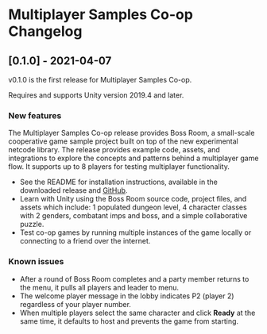 # Multiplayer Samples Co-op Changelog

## [0.1.0] - 2021-04-07

v0.1.0 is the first release for Multiplayer Samples Co-op.

Requires and supports Unity version 2019.4 and later.

### New features

The Multiplayer Samples Co-op release provides Boss Room, a small-scale cooperative game sample project built on top of the new experimental netcode library. The release provides example code, assets, and integrations to explore the concepts and patterns behind a multiplayer game flow. It supports up to 8 players for testing multiplayer functionality.

* See the README for installation instructions, available in the downloaded release and [GitHub](https://github.com/Unity-Technologies/com.unity.multiplayer.samples.coop).
* Learn with Unity using the Boss Room source code, project files, and assets which include: 1 populated dungeon level, 4 character classes with 2 genders, combatant imps and boss, and a simple collaborative puzzle.
* Test co-op games by running multiple instances of the game locally or connecting to a friend over the internet.

### Known issues

* After a round of Boss Room completes and a party member returns to the menu, it pulls all players and leader to menu.
* The welcome player message in the lobby indicates P2 (player 2) regardless of your player number.
* When multiple players select the same character and click **Ready** at the same time, it defaults to host and prevents the game from starting.
